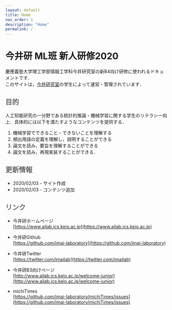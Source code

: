 ```yaml
---
layout: default
title: Home
nav_order: 1
description: "Home"
permalink: /
---
```


# 今井研 ML班 新人研修2020

慶應義塾大学理工学部情報工学科今井研究室の新B4向け研修に使われるドキュメントです．<br>
このサイトは，[今井研究室](https://www.ailab.ics.keio.ac.jp/)の学生によって運営・管理されています．

## <font color="DimGray">目的</font>

人工知能研究の一分野である統計的推論・機械学習に関する学生のリテラシー向上．具体的には以下を満たすようなコンテンツを提供する．
1. 機械学習でできること・できないことを理解する
2. 頻出用語の定義を理解し，説明することができる
3. 論文を読み，要旨を理解することができる
4. 論文を読み，再現実装することができる．

## <font color="DimGray">更新情報</font>

- 2020/02/03 - サイト作成
- 2020/02/03 - コンテンツ追加

## <font color="DimGray">リンク</font>

- 今井研ホームページ<br>
  [https://www.ailab.ics.keio.ac.jp](https://www.ailab.ics.keio.ac.jp)

- 今井研Github<br>
  [https://github.com/imai-laboratory](https://github.com/imai-laboratory)

- 今井研Twitter<br>
  [https://twitter.com/imailab](https://twitter.com/imailab)

- 今井研B3向けページ<br>
  [http://www.ailab.ics.keio.ac.jp/welcome-junior](http://www.ailab.ics.keio.ac.jp/welcome-junior)

- michiTimes<br>
  [https://github.com/imai-laboratory/michiTimes/issues](https://github.com/imai-laboratory/michiTimes/issues)
